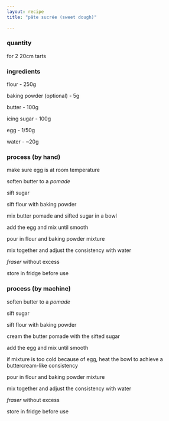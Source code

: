 ```yaml
---
layout: recipe
title: "pâte sucrée (sweet dough)"

---
```

### quantity
for 2 20cm tarts

### ingredients
flour - 250g

baking powder (optional) - 5g

butter - 100g

icing sugar - 100g

egg - 1/50g

water - ~20g


### process (by hand)
make sure egg is at room temperature

soften butter to a *pomade*

sift sugar

sift flour with baking powder

mix butter pomade and sifted sugar in a bowl

add the egg and mix until smooth

pour in flour and baking powder mixture

mix together and adjust the consistency with water

*fraser* without excess

store in fridge before use


### process (by machine)
soften butter to a *pomade*

sift sugar

sift flour with baking powder

cream the butter pomade with the sifted sugar

add the egg and mix until smooth

if mixture is too cold because of egg, heat the bowl to achieve a buttercream-like consistency

pour in flour and baking powder mixture

mix together and adjust the consistency with water

*fraser* without excess

store in fridge before use

